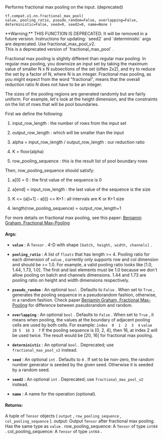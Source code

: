 Performs fractional max pooling on the input. (deprecated)


<devsite-code><pre class="prettyprint lang-python" translate="no" dir="ltr" is-upgraded=""><code translate="no" dir="ltr">tf.compat.v1.nn.fractional_max_pool(
    value,
    pooling_ratio,
    pseudo_random=False,
    overlapping=False,
    deterministic=False,
    seed=0,
    seed2=0,
    name=None
)
</code></pre></devsite-code>

<aside class="warning">**Warning:**  THIS FUNCTION IS DEPRECATED. It will be removed in a future version.
Instructions for updating:
 `seed2`  and  `deterministic`  args are deprecated.  Use fractional_max_pool_v2.</aside>
This is a deprecated version of  `fractional_max_pool` .

Fractional max pooling is slightly different than regular max pooling.  In
regular max pooling, you downsize an input set by taking the maximum value of
smaller N x N subsections of the set (often 2x2), and try to reduce the set by
a factor of N, where N is an integer.  Fractional max pooling, as you might
expect from the word "fractional", means that the overall reduction ratio N
does not have to be an integer.

The sizes of the pooling regions are generated randomly but are fairly
uniform.  For example, let's look at the height dimension, and the constraints
on the list of rows that will be pool boundaries.

First we define the following:


1. input_row_length : the number of rows from the input set

2. output_row_length : which will be smaller than the input

3. alpha = input_row_length / output_row_length : our reduction ratio

4. K = floor(alpha)

5. row_pooling_sequence : this is the result list of pool boundary rows

Then, row_pooling_sequence should satisfy:


1. a[0] = 0 : the first value of the sequence is 0

2. a[end] = input_row_length : the last value of the sequence is the size

3. K <= (a[i+1] - a[i]) <= K+1 : all intervals are K or K+1 size

4. length(row_pooling_sequence) = output_row_length+1

For more details on fractional max pooling, see this paper: <a href="http://arxiv.org/abs/1412.6071">Benjamin Graham,
Fractional Max-Pooling</a>



#### Args:

- **`value`** : A  `Tensor` . 4-D with shape  `[batch, height, width, channels]` .

- **`pooling_ratio`** : A list of  `floats`  that has length >= 4.  Pooling ratio for
each dimension of  `value` , currently only supports row and col dimension
and should be >= 1.0. For example, a valid pooling ratio looks like [1.0,
1.44, 1.73, 1.0]. The first and last elements must be 1.0 because we don't
allow pooling on batch and channels dimensions.  1.44 and 1.73 are pooling
ratio on height and width dimensions respectively.

- **`pseudo_random`** : An optional  `bool` .  Defaults to  `False` . When set to  `True` ,
generates the pooling sequence in a pseudorandom fashion, otherwise, in a
random fashion. Check paper <a href="http://arxiv.org/abs/1412.6071">Benjamin Graham, Fractional
Max-Pooling</a> for difference between
pseudorandom and random.

- **`overlapping`** : An optional  `bool` .  Defaults to  `False` .  When set to  `True` ,
it means when pooling, the values at the boundary of adjacent pooling
cells are used by both cells. For example:
 `index  0  1  2  3  4` 
 `value  20 5  16 3  7` 
If the pooling sequence is [0, 2, 4], then 16, at index 2 will be used
twice.  The result would be [20, 16] for fractional max pooling.

- **`deterministic`** : An optional  `bool` .  Deprecated; use  `fractional_max_pool_v2` 
instead.

- **`seed`** : An optional  `int` .  Defaults to  `0` .  If set to be non-zero, the
random number generator is seeded by the given seed.  Otherwise it is
seeded by a random seed.

- **`seed2`** : An optional  `int` .  Deprecated; use  `fractional_max_pool_v2`  instead.

- **`name`** : A name for the operation (optional).



#### Returns:
A tuple of  `Tensor`  objects ( `output` ,  `row_pooling_sequence` ,
 `col_pooling_sequence` ).
  output: Output  `Tensor`  after fractional max pooling.  Has the same type as
     `value` .
  row_pooling_sequence: A  `Tensor`  of type  `int64` .
  col_pooling_sequence: A  `Tensor`  of type  `int64` .

